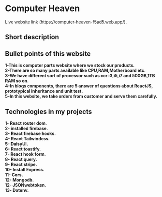 # Computer Heaven

Live website link (https://computer-heaven-f5ad5.web.app/).

## Short description



## Bullet points of this website

**1-This is computer parts website where we stock our products.**\
**2-There are so many parts available like CPU,RAM,Motherboard etc.**\
**3-We have different sort of processor such as cor i3,i5,i7 and 500GB,1TB RAM so on.**\
**4-In blogs components, there are 5 answer of questions about ReactJS, prototypical inheritance and unit test.**\
**5-In this website, we take orders from customer and serve them carefully.**


## Technologies in my projects

**1- React router dom.**\
**2- installed firebase.**\
**3- React firebase hooks.**\
**4- React Tailwindcss.**\
**5- DaisyUI.**\
**6- React toastify.**\
**7- React hook form.**\
**8- React query.**\
**9- React stripe.**\
**10- Install Express.**\
**11- Cors.**\
**12- Mongodb.**\
**12- JSONwebtoken.**\
**13- Dotenv.**

